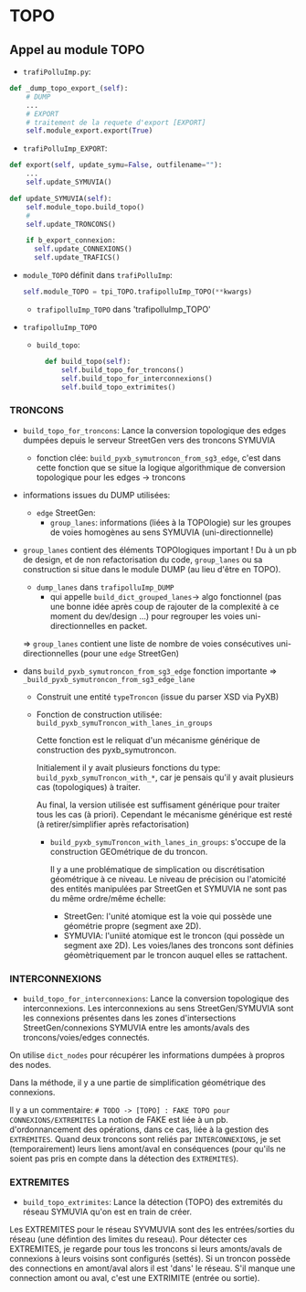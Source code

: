 # TOPO

## Appel au module TOPO
- `trafiPolluImp.py`:
```python
def _dump_topo_export_(self):
    # DUMP
    ...
    # EXPORT
    # traitement de la requete d'export [EXPORT]
    self.module_export.export(True)
```

- `trafiPolluImp_EXPORT`:
```python
def export(self, update_symu=False, outfilename=""):
    ...
    self.update_SYMUVIA()
```
```python
def update_SYMUVIA(self):
    self.module_topo.build_topo()
    #
    self.update_TRONCONS()

    if b_export_connexion:
      self.update_CONNEXIONS()
      self.update_TRAFICS()
```
  - `module_TOPO` définit dans `trafiPolluImp`:
    ```python
    self.module_TOPO = tpi_TOPO.trafipolluImp_TOPO(**kwargs)
    ```
    - `trafipolluImp_TOPO` dans 'trafipolluImp_TOPO'

- `trafipolluImp_TOPO`
  - `build_topo`:
    ```python
      def build_topo(self):
          self.build_topo_for_troncons()
          self.build_topo_for_interconnexions()
          self.build_topo_extrimites()
    ```

### TRONCONS

  - `build_topo_for_troncons`: Lance la conversion topologique des edges dumpées depuis le serveur StreetGen vers des troncons SYMUVIA
    - fonction clée: `build_pyxb_symutroncon_from_sg3_edge`, c'est dans cette fonction que se situe la logique algorithmique de conversion topologique pour les edges -> troncons
  - informations issues du DUMP utilisées:
    - `edge` StreetGen:
      - `group_lanes`: informations (liées à la TOPOlogie) sur les groupes de voies homogènes au sens SYMUVIA (uni-directionnelle)

  - `group_lanes` contient des éléments TOPOlogiques important !
  Du à un pb de design, et de non refactorisation du code,
  `group_lanes` ou sa construction si situe dans le module DUMP (au lieu d'être en TOPO).
    - `dump_lanes` dans `trafipolluImp_DUMP`
      - qui appelle `build_dict_grouped_lanes`-> algo fonctionnel (pas une bonne idée après coup de rajouter de la complexité à ce moment du dev/design ...) pour regrouper les voies uni-directionnelles en packet.

    => `group_lanes` contient une liste de nombre de voies consécutives uni-directionnelles (pour une `edge` StreetGen)

  - dans `build_pyxb_symutroncon_from_sg3_edge` fonction importante => `_build_pyxb_symutroncon_from_sg3_edge_lane`
    - Construit une entité `typeTroncon` (issue du parser XSD via PyXB)
    - Fonction de construction utilisée: `build_pyxb_symuTroncon_with_lanes_in_groups`

      Cette fonction est le reliquat d'un mécanisme générique de construction des pyxb_symutroncon.

      Initialement il y avait plusieurs fonctions du type: `build_pyxb_symuTroncon_with_*`, car je pensais qu'il y avait plusieurs cas (topologiques) à traiter.

      Au final, la version utilisée est suffisament générique pour traiter tous les cas (à priori). Cependant le mécanisme générique est resté (à retirer/simplifier après refactorisation)
        - `build_pyxb_symuTroncon_with_lanes_in_groups`: s'occupe de la construction GEOmétrique de du troncon.

          Il y a une problématique de simplication ou discrétisation géométrique à ce niveau. Le niveau de précision ou l'atomicité des entités manipulées par StreetGen et SYMUVIA ne sont pas du même ordre/même échelle:
          - StreetGen: l'unité atomique est la voie qui possède une géométrie propre (segment axe 2D).
          - SYMUVIA: l'uniité atomique est le troncon (qui possède un segment axe 2D). Les voies/lanes des troncons sont définies géomètriquement par le troncon auquel elles se rattachent.

### INTERCONNEXIONS

- `build_topo_for_interconnexions`: Lance la conversion topologique des interconnexions. Les interconnexions au sens StreetGen/SYMUVIA sont les connexions présentes dans les zones d'intersections StreetGen/connexions SYMUVIA entre les amonts/avals des troncons/voies/edges connectés.

On utilise `dict_nodes` pour récupérer les informations dumpées à propros des nodes.

Dans la méthode, il y a une partie de simplification géométrique des connexions.

Il y a un commentaire: `# TODO -> [TOPO] : FAKE TOPO pour CONNEXIONS/EXTREMITES`
La notion de FAKE est liée à un pb. d'ordonnancement des opérations, dans ce cas, liée à la gestion des `EXTREMITES`.
Quand deux troncons sont reliés par `INTERCONNEXIONS`,
je set (temporairement) leurs liens amont/aval en conséquences (pour qu'ils ne soient pas pris en compte dans la détection des `EXTREMITES`).

### EXTREMITES

- `build_topo_extrimites`: Lance la détection (TOPO) des extremités du réseau SYMUVIA qu'on est en train de créer.

Les EXTREMITES pour le réseau SYVMUVIA sont des les entrées/sorties du réseau (une défintion des limites du reseau).
Pour détecter ces EXTREMITES, je regarde pour tous les troncons si leurs amonts/avals de connexions à leurs voisins sont configurés (settés).
Si un troncon possède des connections en amont/aval alors il est 'dans' le réseau.
S'il manque une connection amont ou aval, c'est une EXTRIMITE (entrée ou sortie).
